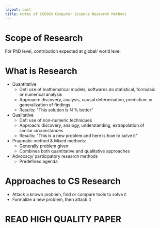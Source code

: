 ```yaml
---
layout: post
title: Notes of CS6000 Computer Science Research Methods
---
```

# Scope of Research
For PhD level, contribution expected at global/ world level

# What is Research
- Quantitative 
    - Def: use of mathematical models, softwares do statistical, formulaic or numerical analysis 
    - Approach: discovery, analysis, causal determination, prediction: or generalization of findings
    - Results: "This solution is N % better" 
- Qualitative
    - Def: use of non-numeric techniques
    - Approach: discovery, analogy, understanding, extrapolation of similar circumstances
    - Results: "This is a new problem and here is how to solve it"
- Pragmatic method & Mixed methods:
    - Generally problem given
    - Combines both quantitative and qualitative approaches
- Advocacy/ participatory research methods
    - Predefined agenda

# Approaches to CS Research
- Attack a known problem, find or compare tools to solve it
- Formalize a new problem, then attack it   

# READ HIGH QUALITY PAPER  

